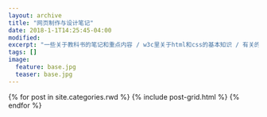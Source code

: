 ```yaml
---
layout: archive
title: "网页制作与设计笔记"
date: 2018-1-1T14:25:45-04:00
modified:
excerpt: "一些关于教科书的笔记和重点内容 / w3c里关于html和css的基本知识 / 有关的扩展链接"
tags: []
image: 
  feature: base.jpg
  teaser: base.jpg
---
```



<div class="tiles">
{% for post in site.categories.rwd %}
  {% include post-grid.html %}
{% endfor %}
</div>
